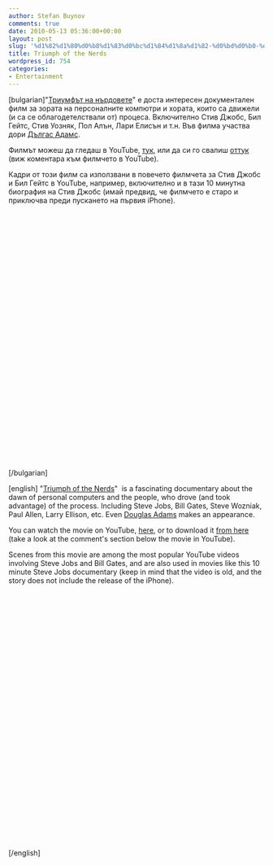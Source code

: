 ```yaml
---
author: Stefan Buynov
comments: true
date: 2010-05-13 05:36:00+00:00
layout: post
slug: '%d1%82%d1%80%d0%b8%d1%83%d0%bc%d1%84%d1%8a%d1%82-%d0%bd%d0%b0-%d0%bd%d1%8a%d1%80%d0%b4%d0%be%d0%b2%d0%b5%d1%82%d0%b5'
title: Triumph of the Nerds
wordpress_id: 754
categories:
- Entertainment
---
```


[bulgarian]"[Триумфът на нърдовете](http://www.imdb.com/title/tt0115398/)" е доста интересен документален филм за зората на персоналните компютри и хората, които са движели (и са се облагодетелствали от) процеса. Включително Стив Джобс, Бил Гейтс, Стив Уозняк, Пол Алън, Лари Елисън и т.н. Във филма участва дори [Дългас Адамс](http://bg.wikipedia.org/wiki/%D0%94%D1%8A%D0%B3%D0%BB%D0%B0%D1%81_%D0%90%D0%B4%D0%B0%D0%BC%D1%81).

Филмът можеш да гледаш в YouTube, [тук](http://www.youtube.com/watch?v=3jV3JdtaOGc&feature=PlayList&p=4D5CD637F73C24C7&playnext_from=PL&index=0&playnext=1), или да си го свалиш [оттук](http://www.tinyurl.com/5t5ruq) (виж коментара към филмчето в YouTube).

Кадри от този филм са използвани в повечето филмчета за Стив Джобс и Бил Гейтс в YouTube, например, включително и в тази 10 минутна биография на Стив Джобс (имай предвид, че филмчето е старо и приключва преди пускането на първия iPhone).

<object classid="clsid:d27cdb6e-ae6d-11cf-96b8-444553540000" width="640" height="505" codebase="http://download.macromedia.com/pub/shockwave/cabs/flash/swflash.cab#version=6,0,40,0"><param name="allowFullScreen" value="true" /><param name="allowscriptaccess" value="always" /><param name="src" value="http://www.youtube.com/v/0MwD-TZ6r9Y&amp;hl=en_US&amp;fs=1&amp;" /><param name="allowfullscreen" value="true" /><embed type="application/x-shockwave-flash" width="640" height="505" src="http://www.youtube.com/v/0MwD-TZ6r9Y&amp;hl=en_US&amp;fs=1&amp;" allowscriptaccess="always" allowfullscreen="true"></embed></object>
[/bulgarian]  

[english]
"[Triumph of the Nerds](http://www.imdb.com/title/tt0115398/)"  is a fascinating documentary about the dawn of personal computers and the people, who drove (and took advantage) of the process. Including Steve Jobs, Bill Gates, Steve Wozniak, Paul Allen, Larry Ellison, etc. Even [Douglas Adams](http://en.wikipedia.org/wiki/Douglas_Adams) makes an appearance.

You can watch the movie on YouTube, [here](http://www.youtube.com/watch?v=3jV3JdtaOGc&feature=PlayList&p=4D5CD637F73C24C7&playnext_from=PL&index=0&playnext=1), or to download it [from here](http://www.tinyurl.com/5t5ruq) (take a look at the comment's section below the movie in YouTube).

Scenes from this movie are among the most popular YouTube videos involving Steve Jobs and Bill Gates, and are also used in movies like this 10 minute Steve Jobs documentary (keep in mind that the video is old, and the story does not include the release of the iPhone).

<object classid="clsid:d27cdb6e-ae6d-11cf-96b8-444553540000" width="640" height="505" codebase="http://download.macromedia.com/pub/shockwave/cabs/flash/swflash.cab#version=6,0,40,0"><param name="allowFullScreen" value="true" /><param name="allowscriptaccess" value="always" /><param name="src" value="http://www.youtube.com/v/0MwD-TZ6r9Y&amp;hl=en_US&amp;fs=1&amp;" /><param name="allowfullscreen" value="true" /><embed type="application/x-shockwave-flash" width="640" height="505" src="http://www.youtube.com/v/0MwD-TZ6r9Y&amp;hl=en_US&amp;fs=1&amp;" allowscriptaccess="always" allowfullscreen="true"></embed></object>
[/english]



